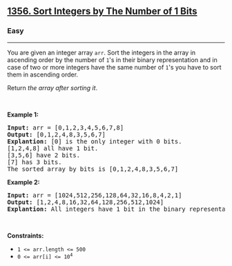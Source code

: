 <h2><a href="https://leetcode.com/problems/sort-integers-by-the-number-of-1-bits/">1356. Sort Integers by The Number of 1 Bits</a></h2><h3>Easy</h3><hr><div><p>You are given an integer array <code>arr</code>. Sort the integers in the array&nbsp;in ascending order by the number of <code>1</code>'s&nbsp;in their binary representation and in case of two or more integers have the same number of <code>1</code>'s you have to sort them in ascending order.</p>

<p>Return <em>the array after sorting it</em>.</p>

<p>&nbsp;</p>
<p><strong>Example 1:</strong></p>

<pre style="position: relative;"><strong>Input:</strong> arr = [0,1,2,3,4,5,6,7,8]
<strong>Output:</strong> [0,1,2,4,8,3,5,6,7]
<strong>Explantion:</strong> [0] is the only integer with 0 bits.
[1,2,4,8] all have 1 bit.
[3,5,6] have 2 bits.
[7] has 3 bits.
The sorted array by bits is [0,1,2,4,8,3,5,6,7]
<div class="open_grepper_editor" title="Edit &amp; Save To Grepper"></div></pre>

<p><strong>Example 2:</strong></p>

<pre style="position: relative;"><strong>Input:</strong> arr = [1024,512,256,128,64,32,16,8,4,2,1]
<strong>Output:</strong> [1,2,4,8,16,32,64,128,256,512,1024]
<strong>Explantion:</strong> All integers have 1 bit in the binary representation, you should just sort them in ascending order.
<div class="open_grepper_editor" title="Edit &amp; Save To Grepper"></div></pre>

<p>&nbsp;</p>
<p><strong>Constraints:</strong></p>

<ul>
	<li><code>1 &lt;= arr.length &lt;= 500</code></li>
	<li><code>0 &lt;= arr[i] &lt;= 10<sup>4</sup></code></li>
</ul>
</div>